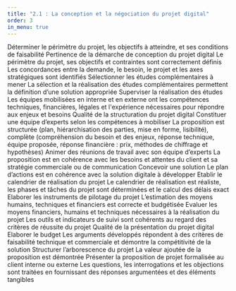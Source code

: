 ```yaml
---
title: "2.1 : La conception et la négociation du projet digital"
order: 3
in_menu: true
---
```

Déterminer le périmètre du projet, les objectifs à atteindre, et ses conditions de faisabilité	Pertinence de la démarche de conception du projet digital
	Le périmètre du projet, ses objectifs et contraintes sont correctement définis
	Les concordances entre la demande, le besoin, le projet et les axes stratégiques sont identifiés
Sélectionner les études complémentaires à mener	La sélection et la réalisation des études complémentaires permettent la définition d’une solution appropriée
Superviser la réalisation des études	Les équipes mobilisées en interne et en externe ont les compétences techniques, financières, légales et l'expérience nécessaires pour répondre aux enjeux et besoins
	Qualité de la structuration du projet digital
Constituer une équipe d’experts selon les compétences à mobiliser	La proposition est structurée (plan, hiérarchisation des parties, mise en forme, lisibilité), complète (compréhension du besoin et des enjeux, réponse technique, équipe proposée, réponse financière : prix, méthodes de chiffrage et hypothèses)
Animer des réunions de travail avec son équipe d’experts	La proposition est en cohérence avec les besoins et attentes du client et sa stratégie commerciale ou de communication
Concevoir une solution	Le plan d’actions est en cohérence avec la solution digitale à développer
Etablir le calendrier de réalisation du projet	Le calendrier de réalisation est réaliste, les phases et tâches du projet sont déterminées et le calcul des délais exact
Elaborer les instruments de pilotage du projet	L’estimation des moyens humains, techniques et financiers est correcte et budgétisée
Evaluer les moyens financiers, humains et techniques nécessaires à la réalisation du projet	Les outils et indicateurs de suivi sont cohérents au regard des critères de réussite du projet
	Qualité de la présentation du projet digital
Elaborer le budget	Les arguments développés répondent à des critères de faisabilité technique et commerciale et démontre la compétitivité de la solution
Structurer l’arborescence du projet	La valeur ajoutée de la proposition est démontrée
Présenter la proposition de projet formalisée au client interne ou externe	Les questions, les interrogations et les objections sont traitées en fournissant des réponses argumentées et des éléments tangibles 